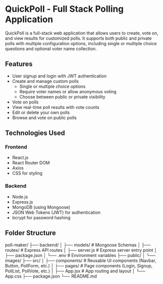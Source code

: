 # QuickPoll - Full Stack Polling Application

QuickPoll is a full-stack web application that allows users to create, vote on, and view results for customized polls. It supports both public and private polls with multiple configuration options, including single or multiple choice questions and optional voter name collection.

## Features

- User signup and login with JWT authentication
- Create and manage custom polls
  - Single or multiple choice options
  - Require voter names or allow anonymous voting
  - Choose between public or private visibility
- Vote on polls
- View real-time poll results with vote counts
- Edit or delete your own polls
- Browse and vote on public polls

## Technologies Used

### Frontend
- React.js
- React Router DOM
- Axios
- CSS for styling

### Backend
- Node.js
- Express.js
- MongoDB (using Mongoose)
- JSON Web Tokens (JWT) for authentication
- bcrypt for password hashing

## Folder Structure

poll-maker/
├── backend/
│ ├── models/ # Mongoose Schemas
│ ├── routes/ # Express API routes
│ ├── server.js # Express server entry point
│ ├── package.json
│ └── .env # Environment variables
├── public/
│ └── images/
├── src/
│ ├── components/ # Reusable UI components (Navbar, Button, PollForm, etc.)
│ ├── pages/ # Page components (Login, Signup, PollList, PollVote, etc.)
│ ├── App.jsx # App routing and layout
│ └── App.css
├── package.json
└── README.md

